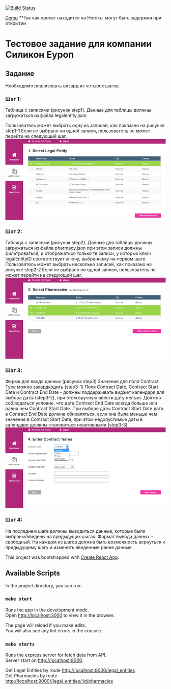 [![Build Status](https://travis-ci.org/zipofar/silicon-europe.svg?branch=master)](https://travis-ci.org/zipofar/silicon-europe)

[Demo](https://morning-atoll-29670.herokuapp.com/)
**Так как проект находится на Heroku, могут быть задержки при открытии

# Тестовое задание для компании Силикон Еуроп

## Задание

Необходимо реализовать визард из четырех шагов.
### Шаг 1:
Таблица с записями (рисунок step1). Данные для таблицы должны загружаться из файла
legalentity.json

Пользователь может выбрать одну из записей, как показано на рисунке step1-1
Если не выбрано ни одной записи, пользователь не может перейти на следующий шаг.
![step1-1](https://github.com/zipofar/silicon-europe/raw/master/resources/step1-1.png)

### Шаг 2:
Таблица с записями (рисунок step2). Данные для таблицы должны загружаться из файла
pharmacy.json при этом записи должны фильтроваться, и отображаться только те записи, у
которых ключ legalEntityID соответствует ключу, выбранному на первом шаге.
Пользователь может выбрать несколько записей, как показано на рисунке step2-2
Если не выбрано ни одной записи, пользователь не может перейти на следующий шаг.
![step2-2](https://github.com/zipofar/silicon-europe/raw/master/resources/step2-2.png)

### Шаг 3:
Форма для ввода данных (рисунок step3)
Значения для поля Contract Type можно захардкодить (step3-1)
Поля Contract Date, Contract Start Date и Contract End Date - должны поддерживать виджет
календаря для выбора даты (step3-2), при этом вручную ввести дату нельзя. Должно
соблюдаться условие, что дата Contract End Date всегда больше или равна чем Contract Start
Date. При выборе даты Contract Start Date дата в Contract End Date должна обновляться, если
она была меньше чем значение в Contract Start Date, при этом недопустимые даты в
календаре должны становиться неактивными (step3-3).
![step3-1](https://github.com/zipofar/silicon-europe/raw/master/resources/step3-1.png)

### Шаг 4:
На последнем шаге должны выводиться данные, которые были выбраны/введены на
предыдущих шагах. Формат вывода данных - свободный.
На каждом из шагов должна быть возможность вернуться к предыдущему шагу и изменить
введенные ранее данные.

This project was bootstrapped with [Create React App](https://github.com/facebook/create-react-app).

## Available Scripts

In the project directory, you can run:

### `make start`

Runs the app in the development mode.<br>
Open [http://localhost:3000](http://localhost:3000) to view it in the browser.

The page will reload if you make edits.<br>
You will also see any lint errors in the console.

### `make starts`

Runs the express server for fetch data from API.<br>
Server start on [http://localhost:9000](http://localhost:9000). 

Get Legal Entities by route [http://localhost:9000/legal_entities](http://localhost:9000/legal_entities)<br>
Get Pharmacies by route [http://localhost:9000//legal_entities/:id/pharmacies](http://localhost:9000/legal_entities/:id/pharmacies)

